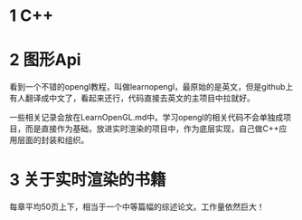 # 1 C++

# 2 图形Api

看到一个不错的opengl教程，叫做learnopengl，最原始的是英文，但是github上有人翻译成中文了，看起来还行，代码直接去英文的主项目中拉就好。

一些相关记录会放在LearnOpenGL.md中。学习opengl的相关代码不会单独成项目，而是直接作为基础，放进实时渲染的项目中，作为底层实现，自己做C++应用层面的封装和组织。


# 3 关于实时渲染的书籍
每章平均50页上下，相当于一个中等篇幅的综述论文。工作量依然巨大！